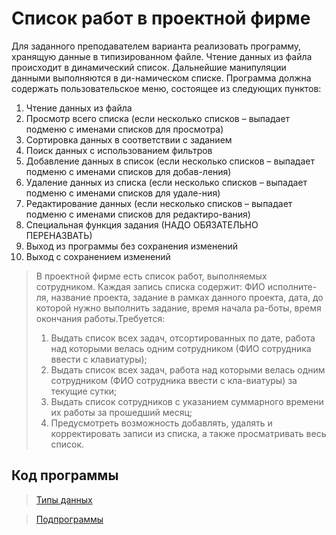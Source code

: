 # **Список работ в проектной фирме**

Для заданного преподавателем варианта реализовать программу, хранящую данные в типизированном файле. Чтение данных из файла происходит в динамический список. Дальнейшие манипуляции данными выполняются в ди-намическом списке. Программа должна содержать пользовательское меню, состоящее из следующих пунктов:
1.	Чтение данных из файла
2.	Просмотр всего списка (если несколько списков – выпадает подменю с именами списков для просмотра)
3.	Сортировка данных в соответствии с заданием
4.	Поиск данных с использованием фильтров
5.	Добавление данных в список (если несколько списков – выпадает подменю с именами списков для добав-ления)
6.	Удаление данных из списка (если несколько списков – выпадает подменю с именами списков для удале-ния)
7.	Редактирование данных (если несколько списков – выпадает подменю с именами списков для редактиро-вания)
8.	Специальная функция задания (НАДО ОБЯЗАТЕЛЬНО ПЕРЕНАЗВАТЬ)
9.	Выход из программы без сохранения изменений
10.	Выход с сохранением изменений


>В проектной фирме есть список работ, выполняемых сотрудником. Каждая запись списка содержит: ФИО исполните-ля, название проекта, задание в рамках данного проекта, дата, до которой нужно выполнить задание, время начала ра-боты, время окончания работы.Требуется:
>1.	Выдать список всех задач, отсортированных по дате, работа над которыми велась одним сотрудником (ФИО сотрудника ввести с клавиатуры);
>2.	Выдать список всех задач, работа над которыми велась одним сотрудником (ФИО сотрудника ввести с кла-виатуры) за текущие сутки;
>3.	Выдать список сотрудников с указанием суммарного времени их работы за прошедший месяц;
>4.	Предусмотреть возможность добавлять, удалять и корректировать записи из списка, а также просматривать весь список.

## **Код программы**
> [Типы данных](https://github.com/protasenya02/laba2-2/blob/master/Types.pas)

> [Подпрограммы](https://github.com/protasenya02/laba2-2/blob/master/Procedures.pas)
